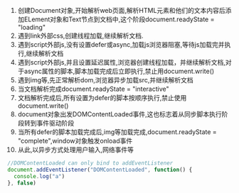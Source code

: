 1. 创建Document对象,开始解析web页面,解析HTML元素和他们的文本内容后添加ELement对象和Text节点到文档中,这个阶段document.readyState = "loading"
2. 遇到link外部css,创建线程加载,继续解析文档.
3. 遇到script外部js,没有设置defer或async,加载js浏览器阻塞,等待js加载完并执行,继续解析文档
4. 遇到script外部js,并且设置延迟属性,浏览器创建线程加载，并继续解析文档,对于async属性的脚本,脚本加载完成后立即执行,禁止用document.write()
5. 遇到img等,先正常解析dom,浏览器异步加载src,并继续解析文档
6. 当文档解析完成document.readyState = "interactive"
7. 文档解析完成后,所有设置为defer的脚本按顺序执行,禁止使用document.write()
8. document对象出发DOMContentLoaded事件,这也标志着从同步脚本执行阶段转到事件驱动阶段
9. 当所有defer的脚本加载完成后,img等加载完成,document.readyState = "complete",window对象触发onload事件
10. 从此,以异步方式处理用户输入,网络事件等

   ```javascript
   //DOMContentLoaded can only bind to addEventListener
   document.addEventListener("DOMContentLoaded", function() {
     console.log("a")
   }, false)
   ```
